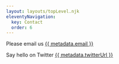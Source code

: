 ```yaml
---
layout: layouts/topLevel.njk
eleventyNavigation:
  key: Contact
  order: 6
---
```

Please email us <a href="mailto:{{ metadata.email }}">{{ metadata.email }}</a>

Say hello on Twitter <a href="{{ metadata.twitterUrl }}" target="_blank">{{ metadata.twitterUrl }}</a>







